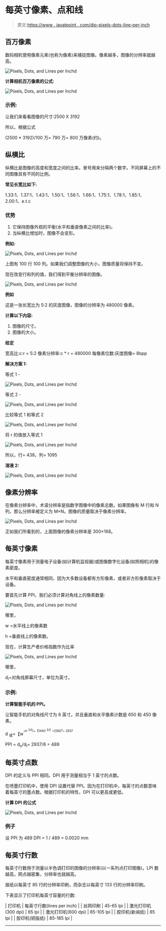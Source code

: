 # 每英寸像素、点和线

> 原文:[https://www . javatpoint . com/dip-pixels-dots-line-per-inch](https://www.javatpoint.com/dip-pixels-dots-and-lines-per-inch)

## 百万像素

数码相机使用像素元素(也称为像素)来捕捉图像。像素越多，图像的分辨率就越高。

![Pixels, Dots, and Lines per Inchd](../Images/7b0d83c2b331a3848be4eb479d7f5827.png)

**计算相机百万像素的公式:**

![Pixels, Dots, and Lines per Inchd](../Images/0ae1c83da5bf42e6c5190002cdfe855f.png)

### 示例:

让我们来看看图像的尺寸:2500 X 3192

所以，根据公式

(2500 * 3192)/100 万= 790 万= 800 万像素(约)。

## 纵横比

纵横比是图像的高度和宽度之间的比率。冒号用来分隔两个数字。不同屏幕上的不同图像具有不同的比例。

**常见长宽比如下:**

1.33:1、1.37:1、1.43:1、1.50:1、1.56:1、1.66:1、1.75:1、1.78:1、1.85:1、2.00:1、e.t.c

### 优势

1.  它保持图像外观的平衡(水平和垂直像素之间的比率)。
2.  当纵横比增加时，图像不会变形。

**例如:**

![Pixels, Dots, and Lines per Inchd](../Images/8049ad02d0025dee65c2ea2f5c472b1b.png)

上图有 100 行 100 列。如果我们调整图像的大小，图像质量将保持不变。

现在改变行和列的值，我们得到平衡分辨率的图像。

![Pixels, Dots, and Lines per Inchd](../Images/899e41711fc46783f2ba828e5f5ba74d.png)

**例如**

这是一张长宽比为 5:2 的灰度图像，图像的分辨率为 480000 像素。

**计算以下内容:**

1.  图像的尺寸。
2.  图像的大小。

**给定**

宽高比:c:r = 5:2
像素分辨率:c * r = 480000
每像素位数:灰度图像= 8bpp

**解决方案 1:**

等式 1 -

![Pixels, Dots, and Lines per Inchd](../Images/e511de3d8b1b675137a4eb136927a526.png)

等式 2 -

![Pixels, Dots, and Lines per Inchd](../Images/1181440e4aded097b23a17280fff17f5.png)

比较等式 1 和等式 2

![Pixels, Dots, and Lines per Inchd](../Images/1c1df4e841aa48fabf4ddaa6dd9dc578.png)

将 r 的值放入等式 1

![Pixels, Dots, and Lines per Inchd](../Images/4c55bbb76cdd363e8491ede64b2110d9.png)

所以，行= 438，列= 1095

**溶液 2:**

![Pixels, Dots, and Lines per Inchd](../Images/ef887bf3162ba6d3832d5f5918b847df.png)

## 像素分辨率

在像素分辨率中，术语分辨率是指数字图像中的像素总数。如果图像有 M 行和 N 列，那么分辨率被定义为 M×N。图像的质量取决于像素分辨率。

![Pixels, Dots, and Lines per Inchd](../Images/61910e9d92bc56d987ccc5d79a5ffaf4.png)

正如我们所看到的，上面图像的像素分辨率是 300×168。

## 每英寸像素

每英寸像素用于测量电子设备(如计算机监视器)或图像数字化设备(如照相机)的像素密度。

水平和垂直密度通常相同，因为大多数设备都有方形像素，或者非方形像素取决于设备。

要首先计算 PPI，我们必须计算对角线上的像素数量:

![Pixels, Dots, and Lines per Inchd](../Images/515b8ad30cdaaad579c8bd3c8d7df3c0.png)

哪里，

w =水平线上的像素数

h =垂直线上的像素数。

现在，计算生产者价格指数作为比率

![Pixels, Dots, and Lines per Inchd](../Images/49081cc442fd8e017b8ac702cd56d0b3.png)

哪里，

d<sub>I</sub>=对角线屏幕尺寸，单位为英寸。

### 示例:

**计算智能手机的 PPI。**

让智能手机的对角线尺寸为 6 英寸。并且垂直和水平像素计数是 650 和 450 像素。

d <sub>或</sub>=【w<sup><sup>+h<sup>【2】</sup>)=【1440<sup>【2】</sup>+2560<sup>2</sup>= 2937</sup></sup>

PPI = d<sub>o</sub>/d<sub>I</sub>= 2937/6 = 489

## 每英寸点数

DPI 的定义与 PPI 相同。DPI 用于测量相当于 1 英寸的点数。

在喷墨打印机中，使用 DPI 设置代替 PPI。因为在打印机中，每英寸的点数意味着每英寸的墨点数。根据打印机的特性，DPI 可以更高或更低。

**计算 DPI 的公式**

![Pixels, Dots, and Lines per Inchd](../Images/5322db2e3ee432bd90f505b20809ec14.png)

### 例子

设 PPI 为 489
DPI = 1 / 489 = 0.0020 mm

## 每英寸行数

每英寸行数用于测量以半色调打印的图像的分辨率(以一系列点打印图像)。LPI 数越高，网点越密集，分辨率也就越高。

报纸以每英寸 85 行的分辨率印刷，而杂志以每英寸 133 行的分辨率印刷。

下表显示了打印机每英寸容量的行数:

| 打印机 | 每英寸行数(lines per inch) |
| 丝网印刷 | 45-65 lpi |
| 激光打印机(300 dpi) | 65 lpi |
| 激光打印机(600 dpi) | 85-105 lpi |
| 胶印机(新闻纸) | 85 lpi |
| 胶印机(铜版纸) | 85-185 lpi |

* * *